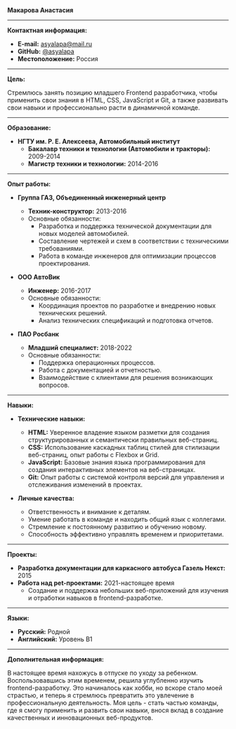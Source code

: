 **Макарова Анастасия**

---

**Контактная информация:**

- **E-mail:** asyalapa@mail.ru
- **GitHub:** [@asyalapa](https://github.com/asyalapa)
- **Местоположение:** Россия

---

**Цель:**

Стремлюсь занять позицию младшего Frontend разработчика, чтобы применить свои знания в HTML, CSS, JavaScript и Git, а также развивать свои навыки и профессионально расти в динамичной команде.

---

**Образование:**

- **НГТУ им. Р. Е. Алексеева, Автомобильный институт**
  - **Бакалавр техники и технологии (Автомобили и тракторы):** 2009-2014
  - **Магистр техники и технологии:** 2014-2016

---

**Опыт работы:**

- **Группа ГАЗ, Объединенный инженерный центр**
  - **Техник-конструктор:** 2013-2016
  - Основные обязанности:
    - Разработка и поддержка технической документации для новых моделей автомобилей.
    - Составление чертежей и схем в соответствии с техническими требованиями.
    - Работа в команде инженеров для оптимизации процессов проектирования.

- **ООО АвтоВик**
  - **Инженер:** 2016-2017
  - Основные обязанности:
    - Координация проектов по разработке и внедрению новых технических решений.
    - Анализ технических спецификаций и подготовка отчетов.

- **ПАО Росбанк**
  - **Младший специалист:** 2018-2022
  - Основные обязанности:
    - Поддержка операционных процессов.
    - Работа с документацией и отчетностью.
    - Взаимодействие с клиентами для решения возникающих вопросов.

---

**Навыки:**

- **Технические навыки:**
  - **HTML:** Уверенное владение языком разметки для создания структурированных и семантически правильных веб-страниц.
  - **CSS:** Использование каскадных таблиц стилей для стилизации веб-страниц, опыт работы с Flexbox и Grid.
  - **JavaScript:** Базовые знания языка программирования для создания интерактивных элементов на веб-страницах.
  - **Git:** Опыт работы с системой контроля версий для управления и отслеживания изменений в проектах.

- **Личные качества:**
  - Ответственность и внимание к деталям.
  - Умение работать в команде и находить общий язык с коллегами.
  - Стремление к постоянному развитию и обучению новому.
  - Способность эффективно управлять временем и приоритетами.

---

**Проекты:**

- **Разработка документации для каркасного автобуса Газель Некст:** 2015
- **Работа над pet-проектами:** 2021-настоящее время
  - Создание и поддержка небольших веб-приложений для изучения и отработки навыков в frontend-разработке.

---

**Языки:**

- **Русский:** Родной
- **Английский:** Уровень B1

---

**Дополнительная информация:**

В настоящее время нахожусь в отпуске по уходу за ребенком. Воспользовавшись этим временем, решила углубленно изучить frontend-разработку. Это начиналось как хобби, но вскоре стало моей страстью, и теперь я стремлюсь превратить это увлечение в профессиональную деятельность. Моя цель - стать частью команды, где я смогу применить и развить свои навыки, внося вклад в создание качественных и инновационных веб-продуктов.
